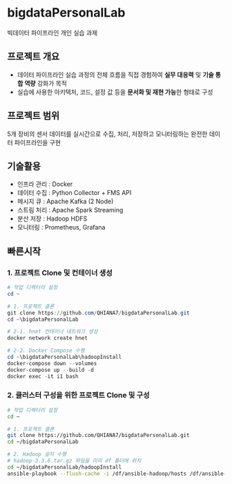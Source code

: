 # bigdataPersonalLab
빅데이터 파이프라인 개인 실습 과제

## 프로젝트 개요
* 데이터 파이프라인 실습 과정의 전체 흐름을 직접 경험하여 **실무 대응력** 및 **기술 통합 역량** 강화가 목적
* 실습에 사용한 아키텍처, 코드, 설정 값 등을 **문서화 및 재현 가능**한 형태로 구성

## 프로젝트 범위
5개 장비의 센서 데이터를 실시간으로 수집, 처리, 저장하고 모니터링하는 완전한 데이터 파이프라인을 구현

## 기술활용
* 인프라 관리 : Docker
* 데이터 수집 : Python Collector + FMS API
* 메시지 큐 : Apache Kafka (2 Node)
* 스트림 처리 : Apache Spark Streaming
* 분산 저장 : Hadoop HDFS
* 모니터링 : Prometheus, Grafana


## 빠른시작
### 1. 프로젝트 Clone 및 컨테이너 생성
```powershell
# 작업 디렉터리 설정
cd ~

# 1. 프로젝트 클론
git clone https://github.com/QHIANA7/bigdataPersonalLab.git
cd ~\bigdataPersonalLab

# 2-1. hnet 컨테이너 네트워크 생성
docker network create hnet

# 2-2. Docker Compose 수행
cd ~\bigdataPersonalLab\hadoopInstall
docker-compose down --volumes
docker-compose up --build -d
docker exec -it i1 bash
```

### 2. 클러스터 구성을 위한 프로젝트 Clone 및 구성
```bash
# 작업 디렉터리 설정
cd ~

# 1. 프로젝트 클론
git clone https://github.com/QHIANA7/bigdataPersonalLab.git
cd ~/bigdataPersonalLab

# 2. Hadoop 설치 수행
# hadoop-3.3.6.tar.gz 파일을 미리 df 폴더에 위치
cd ~/bigdataPersonalLab/hadoopInstall
ansible-playbook --flush-cache -i /df/ansible-hadoop/hosts /df/ansible-hadoop/hadoop_install.yml
```